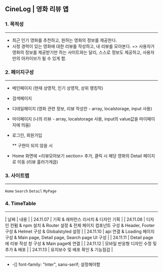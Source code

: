## CineLog | 영화 리뷰 앱

### 1. 목적성

---

- 최근 인기 영화를 추천하고, 원하는 영화의 정보를 제공한다.
- 시청 경력이 있는 영화에 대한 리뷰를 작성하고, 내 리뷰를 모아본다.
  => 사용자가 영화의 정보를 제공받기만 하는 사이트와는 달리, 스스로 정보도 제공하고, 사용자만의
  아카이브가 될 수 있게 함.

### 2. 페이지구성

---

- 메인페이지 (현재 상영작, 인기 상영작, 상위 랭킹작)
- 검색페이지
- 디테일페이지 (영화 관련 정보, 리뷰 작성란 - array, localstorage, input 사용)
- 마이페이지 (나의 리뷰 - array, localstorage 사용, input의 value값을 마이페이지에 띄움)
- 로그인, 회원가입

  \*\* 구현이 되지 않을 시

- Home 화면에 <리뷰모아보기 section> 추가, 클릭 시 해당 영화의 Detail 페이지로 이동 (리뷰 흘러가게끔)

### 3. 사이트맵

---

`Home` `Search` `Detail` `MyPage`

### 4. TimeTable

---

| 날짜 | 내용 |
| 24.11.07 | 기획 & 래퍼런스 리서치 & 디자인 기획 |
| 24.11.08 | 디자인 컨펌 & npm 설치 & Router 설정 & 전체 페이지 컴포넌트 구성 & Header, Footer 구성 & Helmet 구성 & Globalstyled 설정 |
| 24.11.10 | api 연결 & Loading 페이지 구성 & Main page, Detail page,
Search page UI 구성 |
| 24.11.11 | Detail page 에 리뷰 작성 창 구성 & Main page에 연결 |
| 24.11.12 | 모바일 반응형 디자인 수정 및 추가 & 배포 |
| 24.11.13 | 유지보수 및 배포 확인 & 기능점검 |

---

- -[] font-family: "Inter", sans-serif; 설정해야함
